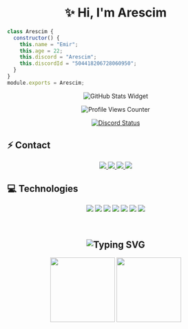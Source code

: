 <h1 align="center">✨ Hi, I'm Arescim</h1>

```js
class Arescim {
  constructor() {
    this.name = "Emir";
    this.age = 22;
    this.discord = "Arescim";
    this.discordId = "504418206728060950";
  }
}
module.exports = Arescim;
```
<p align="center"> <img src="https://github-widgetbox.vercel.app/api/profile?username=Arescim&data=followers,repositories,stars,commits&theme=darkmode" alt="GitHub Stats Widget" /> </p> <p align="center"> <img src="https://komarev.com/ghpvc/?username=Arescim&color=dc143c" alt="Profile Views Counter" /> </p> <p align="center"> <a href="https://discord.com/users/504418206728060950" title="Discord Profile"> <img src="https://lanyard.cnrad.dev/api/504418206728060950" alt="Discord Status"> </a> </p>

## ⚡ Contact

<p align="center"> <a href="https://discord.com/users/504418206728060950" target="_blank"> <img src="https://shields.io/badge/Discord-Arescim-5865F2?style=for-the-badge&logo=discord&logoColor=white" /> </a> <a href="https://www.instagram.com/Arescim" target="_blank"> <img src="https://img.shields.io/badge/Instagram-Arescim-E4405F?style=for-the-badge&logo=instagram&logoColor=white" /> </a> <a href="https://github.com/Arescim" target="_blank"> <img src="https://img.shields.io/badge/GitHub-Arescim-181717?style=for-the-badge&logo=github" /> </a> <a href="https://discord.gg/whitevrp" target="_blank"> <img src="https://img.shields.io/badge/Discord%20Server-Join-5865F2?style=for-the-badge&logo=discord&logoColor=white" /> </a> </p>

## 💻 Technologies

<p align="center"> <img src="https://img.shields.io/badge/JavaScript-F7DF1E?style=flat-square&logo=javascript&logoColor=black" /> <img src="https://img.shields.io/badge/TypeScript-007ACC?style=flat-square&logo=typescript&logoColor=white" /> <img src="https://img.shields.io/badge/Vue.js-41B883?style=flat-square&logo=vue.js&logoColor=white" /> <img src="https://img.shields.io/badge/Sass-CC6699?style=flat-square&logo=sass&logoColor=white" /> <img src="https://img.shields.io/badge/HTML5-E34F26?style=flat-square&logo=html5&logoColor=white" /> <img src="https://img.shields.io/badge/CSS3-1572B6?style=flat-square&logo=css3&logoColor=white" /> <img src="https://img.shields.io/badge/Lua-2C2D72?style=flat-square&logo=lua&logoColor=white" /> </p>

</br>

<h2 align="center"> <img src="https://readme-typing-svg.herokuapp.com?font=Pacifico&pause=1000&color=F0FF32&background=69FF2000&center=true&repeat=false&vCenter=true&width=435&lines=Profile+Stats" alt="Typing SVG" /> </h2> <p align="center"> <img src="https://github-readme-stats.vercel.app/api?username=Arescim&count_private=true&show_icons=true&theme=midnight-purple&hide_border=true" height="150" /> <img src="https://github-readme-stats.vercel.app/api/top-langs/?username=Arescim&layout=compact&theme=midnight-purple&hide_border=true" height="150" /> </p> 
